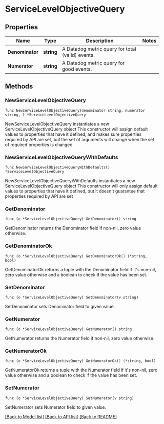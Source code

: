 # ServiceLevelObjectiveQuery

## Properties

Name | Type | Description | Notes
---- | ---- | ----------- | ------
**Denominator** | **string** | A Datadog metric query for total (valid) events. | 
**Numerator** | **string** | A Datadog metric query for good events. | 

## Methods

### NewServiceLevelObjectiveQuery

`func NewServiceLevelObjectiveQuery(denominator string, numerator string, ) *ServiceLevelObjectiveQuery`

NewServiceLevelObjectiveQuery instantiates a new ServiceLevelObjectiveQuery object
This constructor will assign default values to properties that have it defined,
and makes sure properties required by API are set, but the set of arguments
will change when the set of required properties is changed

### NewServiceLevelObjectiveQueryWithDefaults

`func NewServiceLevelObjectiveQueryWithDefaults() *ServiceLevelObjectiveQuery`

NewServiceLevelObjectiveQueryWithDefaults instantiates a new ServiceLevelObjectiveQuery object
This constructor will only assign default values to properties that have it defined,
but it doesn't guarantee that properties required by API are set

### GetDenominator

`func (o *ServiceLevelObjectiveQuery) GetDenominator() string`

GetDenominator returns the Denominator field if non-nil, zero value otherwise.

### GetDenominatorOk

`func (o *ServiceLevelObjectiveQuery) GetDenominatorOk() (*string, bool)`

GetDenominatorOk returns a tuple with the Denominator field if it's non-nil, zero value otherwise
and a boolean to check if the value has been set.

### SetDenominator

`func (o *ServiceLevelObjectiveQuery) SetDenominator(v string)`

SetDenominator sets Denominator field to given value.


### GetNumerator

`func (o *ServiceLevelObjectiveQuery) GetNumerator() string`

GetNumerator returns the Numerator field if non-nil, zero value otherwise.

### GetNumeratorOk

`func (o *ServiceLevelObjectiveQuery) GetNumeratorOk() (*string, bool)`

GetNumeratorOk returns a tuple with the Numerator field if it's non-nil, zero value otherwise
and a boolean to check if the value has been set.

### SetNumerator

`func (o *ServiceLevelObjectiveQuery) SetNumerator(v string)`

SetNumerator sets Numerator field to given value.



[[Back to Model list]](../README.md#documentation-for-models) [[Back to API list]](../README.md#documentation-for-api-endpoints) [[Back to README]](../README.md)


